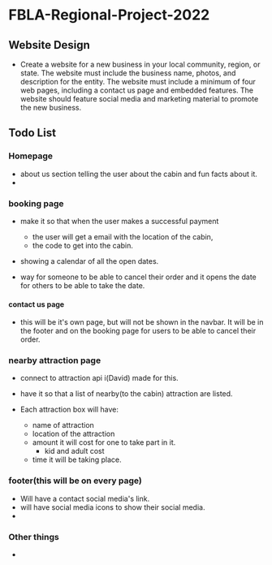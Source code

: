 # FBLA-Regional-Project-2022

## Website Design
- Create a website for a new business in your local community, region, or state. The
website must include the business name, photos, and description for the entity. The
website must include a minimum of four web pages, including a contact us page and
embedded features. The website should feature social media and marketing material to
promote the new business.

## Todo List

### Homepage
- about us section telling the user about the cabin and fun facts about it.
- 


### booking page

- make it so that when the user makes a successful payment
  - the user will get a email with the location of the cabin,
  - the code to get into the cabin.

- showing a calendar of all the open dates.
- way for someone to be able to cancel their order and it opens the date for others to be able to take the date.

#### contact us page
- this will be it's own page, but will not be shown in the navbar. It will be in the footer and on the booking page for users to be able to cancel their order.


### nearby attraction page
- connect to attraction api i(David) made for this.
- have it so that a list of nearby(to the cabin) attraction are listed.

- Each attraction box will have:
  - name of attraction
  - location of the attraction
  - amount it will cost for one to take part in it.
    - kid and adult cost
  - time it will be taking place.


### footer(this will be on every page)
- Will have a contact social media's link.
- will have social media icons to show their social media.
- 

### Other things
- 